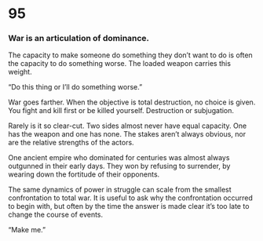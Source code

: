 # 95

### War is an articulation of dominance.

The capacity to make someone do something they don’t want to do is often the capacity to do something worse. The loaded weapon carries this weight.

“Do this thing or I’ll do something worse.”

War goes farther. When the objective is total destruction, no choice is given. You fight and kill first or be killed yourself. Destruction or subjugation. 

Rarely is it so clear-cut. Two sides almost never have equal capacity. One has the weapon and one has none. The stakes aren’t always obvious, nor are the relative strengths of the actors.

One ancient empire who dominated for centuries was almost always outgunned in their early days. They won by refusing to surrender, by wearing down the fortitude of their opponents.

The same dynamics of power in struggle can scale from the smallest confrontation to total war. It is useful to ask why the confrontation occurred to begin with, but often by the time the answer is made clear it’s too late to change the course of events. 

“Make me.”